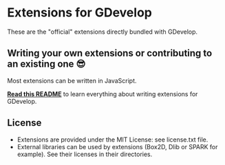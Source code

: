 # Extensions for GDevelop

These are the "official" extensions directly bundled with GDevelop.

## Writing your own extensions or contributing to an existing one 😎

Most extensions can be written in JavaScript.

[**Read this README**](https://github.com/4ian/GDevelop/blob/master/newIDE/README-extensions.md) to learn everything about writing extensions for GDevelop.

## License

* Extensions are provided under the MIT License: see license.txt file.
* External libraries can be used by extensions \(Box2D, Dlib or SPARK for example\). See their licenses in their directories.

